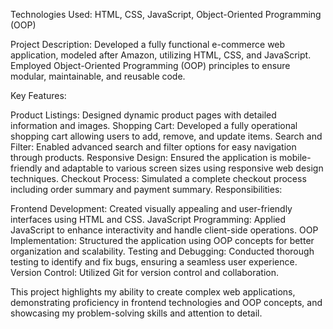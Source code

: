Technologies Used: HTML, CSS, JavaScript, Object-Oriented Programming (OOP)

Project Description:
Developed a fully functional e-commerce web application, modeled after Amazon, utilizing HTML, CSS, and JavaScript. Employed Object-Oriented Programming (OOP) principles to ensure modular, maintainable, and reusable code.

Key Features:

Product Listings: Designed dynamic product pages with detailed information and images.
Shopping Cart: Developed a fully operational shopping cart allowing users to add, remove, and update items.
Search and Filter: Enabled advanced search and filter options for easy navigation through products.
Responsive Design: Ensured the application is mobile-friendly and adaptable to various screen sizes using responsive web design techniques.
Checkout Process: Simulated a complete checkout process including order summary and payment summary.
Responsibilities:

Frontend Development: Created visually appealing and user-friendly interfaces using HTML and CSS.
JavaScript Programming: Applied JavaScript to enhance interactivity and handle client-side operations.
OOP Implementation: Structured the application using OOP concepts for better organization and scalability.
Testing and Debugging: Conducted thorough testing to identify and fix bugs, ensuring a seamless user experience.
Version Control: Utilized Git for version control and collaboration.

This project highlights my ability to create complex web applications, demonstrating proficiency in frontend technologies and OOP concepts, and showcasing my problem-solving skills and attention to detail.
